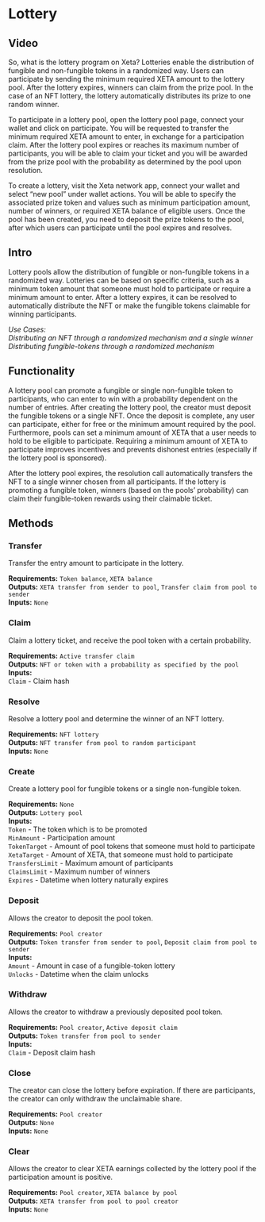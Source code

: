 # Lottery

## Video
So, what is the lottery program on Xeta? Lotteries enable the distribution of fungible and non-fungible tokens in a randomized way. Users can participate by sending the minimum required XETA amount to the lottery pool. After the lottery expires, winners can claim from the prize pool. In the case of an NFT lottery, the lottery automatically distributes its prize to one random winner.

To participate in a lottery pool, open the lottery pool page, connect your wallet and click on participate. You will be requested to transfer the minimum required XETA amount to enter, in exchange for a participation claim. After the lottery pool expires or reaches its maximum number of participants, you will be able to claim your ticket and you will be awarded from the prize pool with the probability as determined by the pool upon resolution.

To create a lottery, visit the Xeta network app, connect your wallet and select “new pool” under wallet actions. You will be able to specify the associated prize token and values such as minimum participation amount, number of winners, or required XETA balance of eligible users. Once the pool has been created, you need to deposit the prize tokens to the pool, after which users can participate until the pool expires and resolves.

## Intro
Lottery pools allow the distribution of fungible or non-fungible tokens in a randomized way. Lotteries can be based on specific criteria, such as a minimum token amount that someone must hold to participate or require a minimum amount to enter. After a lottery expires, it can be resolved to automatically distribute the NFT or make the fungible tokens claimable for winning participants.

*Use Cases:  
Distributing an NFT through a randomized mechanism and a single winner  
Distributing fungible-tokens through a randomized mechanism*

## Functionality
A lottery pool can promote a fungible or single non-fungible token to participants, who can enter to win with a probability dependent on the number of entries. After creating the lottery pool, the creator must deposit the fungible tokens or a single NFT. Once the deposit is complete, any user can participate, either for free or the minimum amount required by the pool. Furthermore, pools can set a minimum amount of XETA that a user needs to hold to be eligible to participate. Requiring a minimum amount of XETA to participate improves incentives and prevents dishonest entries (especially if the lottery pool is sponsored).

After the lottery pool expires, the resolution call automatically transfers the NFT to a single winner chosen from all participants. If the lottery is promoting a fungible token, winners (based on the pools’ probability) can claim their fungible-token rewards using their claimable ticket.

## Methods

### Transfer
Transfer the entry amount to participate in the lottery.

**Requirements:** `Token balance`, `XETA balance`  
**Outputs:** `XETA transfer from sender to pool`, `Transfer claim from pool to sender`  
**Inputs:** `None`  

### Claim
Claim a lottery ticket, and receive the pool token with a certain probability.

**Requirements:** `Active transfer claim`  
**Outputs:** `NFT or token with a probability as specified by the pool`  
**Inputs:**  
`Claim` - Claim hash  

### Resolve
Resolve a lottery pool and determine the winner of an NFT lottery.

**Requirements:** `NFT lottery`  
**Outputs:** `NFT transfer from pool to random participant`  
**Inputs:** `None`  

### Create
Create a lottery pool for fungible tokens or a single non-fungible token.

**Requirements:** `None`  
**Outputs:** `Lottery pool`  
**Inputs:**  
`Token` - The token which is to be promoted  
`MinAmount` - Participation amount  
`TokenTarget` - Amount of pool tokens that someone must hold to participate  
`XetaTarget` - Amount of XETA, that someone must hold to participate  
`TransfersLimit` - Maximum amount of participants  
`ClaimsLimit` - Maximum number of winners  
`Expires` - Datetime when lottery naturally expires   

### Deposit
Allows the creator to deposit the pool token.

**Requirements:** `Pool creator`  
**Outputs:** `Token transfer from sender to pool`, `Deposit claim from pool to sender`  
**Inputs:**  
`Amount` - Amount in case of a fungible-token lottery  
`Unlocks` - Datetime when the claim unlocks  

### Withdraw
Allows the creator to withdraw a previously deposited pool token.

**Requirements:** `Pool creator`, `Active deposit claim`  
**Outputs:** `Token transfer from pool to sender`  
**Inputs:**  
`Claim` - Deposit claim hash  

### Close
The creator can close the lottery before expiration. If there are participants, the creator can only withdraw the unclaimable share.

**Requirements:** `Pool creator`  
**Outputs:** `None`  
**Inputs:** `None`  

### Clear
Allows the creator to clear XETA earnings collected by the lottery pool if the participation amount is positive.

**Requirements:** `Pool creator`, `XETA balance by pool`  
**Outputs:** `XETA transfer from pool to pool creator`  
**Inputs:** `None`  

<div style="page-break-after: always; visibility: hidden">\pagebreak</div>
